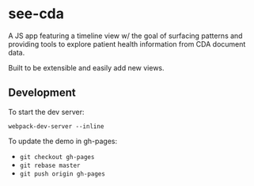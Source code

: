 # see-cda

A JS app featuring a timeline view w/ the goal of surfacing patterns and providing tools to explore patient health information from CDA document data.

Built to be extensible and easily add new views.

## Development

To start the dev server:

`webpack-dev-server --inline`

To update the demo in gh-pages:

* `git checkout gh-pages`
* `git rebase master`
* `git push origin gh-pages`
